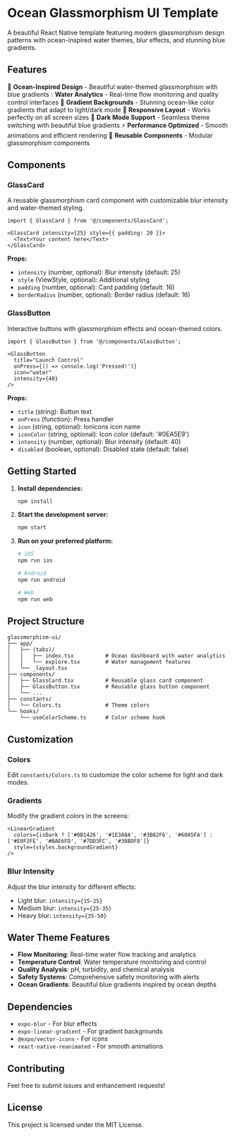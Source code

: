# Ocean Glassmorphism UI Template

A beautiful React Native template featuring modern glassmorphism design patterns with ocean-inspired water themes, blur effects, and stunning blue gradients.

## Features

🌊 **Ocean-Inspired Design** - Beautiful water-themed glassmorphism with blue gradients
💧 **Water Analytics** - Real-time flow monitoring and quality control interfaces
🎨 **Gradient Backgrounds** - Stunning ocean-like color gradients that adapt to light/dark mode
📱 **Responsive Layout** - Works perfectly on all screen sizes
🌙 **Dark Mode Support** - Seamless theme switching with beautiful blue gradients
⚡ **Performance Optimized** - Smooth animations and efficient rendering
🔧 **Reusable Components** - Modular glassmorphism components

## Components

### GlassCard
A reusable glassmorphism card component with customizable blur intensity and water-themed styling.

```tsx
import { GlassCard } from '@/components/GlassCard';

<GlassCard intensity={25} style={{ padding: 20 }}>
  <Text>Your content here</Text>
</GlassCard>
```

**Props:**
- `intensity` (number, optional): Blur intensity (default: 25)
- `style` (ViewStyle, optional): Additional styling
- `padding` (number, optional): Card padding (default: 16)
- `borderRadius` (number, optional): Border radius (default: 16)

### GlassButton
Interactive buttons with glassmorphism effects and ocean-themed colors.

```tsx
import { GlassButton } from '@/components/GlassButton';

<GlassButton
  title="Launch Control"
  onPress={() => console.log('Pressed!')}
  icon="water"
  intensity={40}
/>
```

**Props:**
- `title` (string): Button text
- `onPress` (function): Press handler
- `icon` (string, optional): Ionicons icon name
- `iconColor` (string, optional): Icon color (default: '#0EA5E9')
- `intensity` (number, optional): Blur intensity (default: 40)
- `disabled` (boolean, optional): Disabled state (default: false)

## Getting Started

1. **Install dependencies:**
   ```bash
   npm install
   ```

2. **Start the development server:**
   ```bash
   npm start
   ```

3. **Run on your preferred platform:**
   ```bash
   # iOS
   npm run ios
   
   # Android
   npm run android
   
   # Web
   npm run web
   ```

## Project Structure

```
glassmorphism-ui/
├── app/
│   ├── (tabs)/
│   │   ├── index.tsx          # Ocean dashboard with water analytics
│   │   └── explore.tsx        # Water management features
│   └── _layout.tsx
├── components/
│   ├── GlassCard.tsx          # Reusable glass card component
│   ├── GlassButton.tsx        # Reusable glass button component
│   └── ...
├── constants/
│   └── Colors.ts              # Theme colors
└── hooks/
    └── useColorScheme.ts      # Color scheme hook
```

## Customization

### Colors
Edit `constants/Colors.ts` to customize the color scheme for light and dark modes.

### Gradients
Modify the gradient colors in the screens:
```tsx
<LinearGradient
  colors={isDark ? ['#0B1426', '#1E3A8A', '#3B82F6', '#60A5FA'] : ['#E0F2FE', '#BAE6FD', '#7DD3FC', '#38BDF8']}
  style={styles.backgroundGradient}
/>
```

### Blur Intensity
Adjust the blur intensity for different effects:
- Light blur: `intensity={15-25}`
- Medium blur: `intensity={25-35}`
- Heavy blur: `intensity={35-50}`

## Water Theme Features

- **Flow Monitoring**: Real-time water flow tracking and analytics
- **Temperature Control**: Water temperature monitoring and control
- **Quality Analysis**: pH, turbidity, and chemical analysis
- **Safety Systems**: Comprehensive safety monitoring with alerts
- **Ocean Gradients**: Beautiful blue gradients inspired by ocean depths

## Dependencies

- `expo-blur` - For blur effects
- `expo-linear-gradient` - For gradient backgrounds
- `@expo/vector-icons` - For icons
- `react-native-reanimated` - For smooth animations

## Contributing

Feel free to submit issues and enhancement requests!

## License

This project is licensed under the MIT License.
